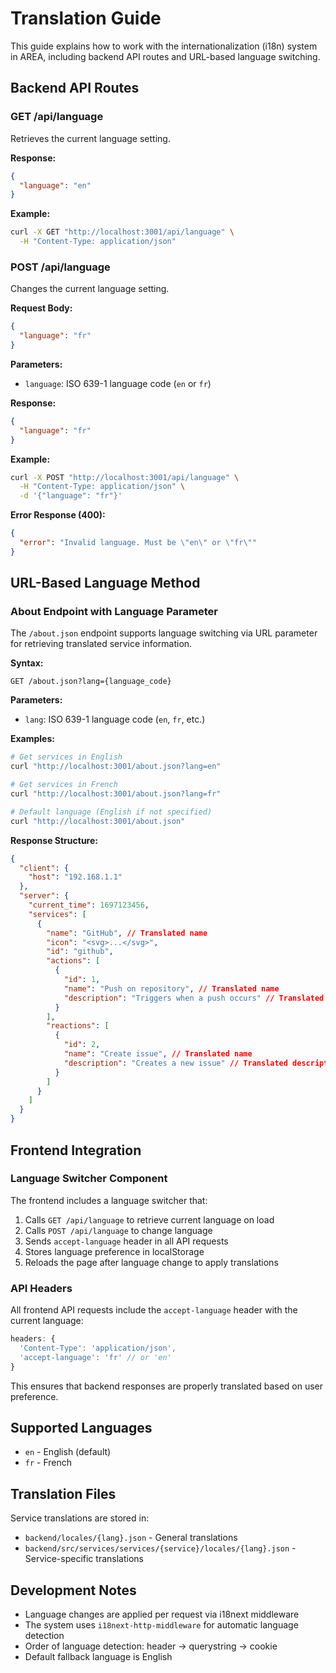 # Translation Guide

This guide explains how to work with the internationalization (i18n) system in AREA, including backend API routes and URL-based language switching.

## Backend API Routes

### GET /api/language

Retrieves the current language setting.

**Response:**
```json
{
  "language": "en"
}
```

**Example:**
```bash
curl -X GET "http://localhost:3001/api/language" \
  -H "Content-Type: application/json"
```

### POST /api/language

Changes the current language setting.

**Request Body:**
```json
{
  "language": "fr"
}
```

**Parameters:**
- `language`: ISO 639-1 language code (`en` or `fr`)

**Response:**
```json
{
  "language": "fr"
}
```

**Example:**
```bash
curl -X POST "http://localhost:3001/api/language" \
  -H "Content-Type: application/json" \
  -d '{"language": "fr"}'
```

**Error Response (400):**
```json
{
  "error": "Invalid language. Must be \"en\" or \"fr\""
}
```

## URL-Based Language Method

### About Endpoint with Language Parameter

The `/about.json` endpoint supports language switching via URL parameter for retrieving translated service information.

**Syntax:**
```
GET /about.json?lang={language_code}
```

**Parameters:**
- `lang`: ISO 639-1 language code (`en`, `fr`, etc.)

**Examples:**
```bash
# Get services in English
curl "http://localhost:3001/about.json?lang=en"

# Get services in French
curl "http://localhost:3001/about.json?lang=fr"

# Default language (English if not specified)
curl "http://localhost:3001/about.json"
```

**Response Structure:**
```json
{
  "client": {
    "host": "192.168.1.1"
  },
  "server": {
    "current_time": 1697123456,
    "services": [
      {
        "name": "GitHub", // Translated name
        "icon": "<svg>...</svg>",
        "id": "github",
        "actions": [
          {
            "id": 1,
            "name": "Push on repository", // Translated name
            "description": "Triggers when a push occurs" // Translated description
          }
        ],
        "reactions": [
          {
            "id": 2,
            "name": "Create issue", // Translated name
            "description": "Creates a new issue" // Translated description
          }
        ]
      }
    ]
  }
}
```

## Frontend Integration

### Language Switcher Component

The frontend includes a language switcher that:
1. Calls `GET /api/language` to retrieve current language on load
2. Calls `POST /api/language` to change language
3. Sends `accept-language` header in all API requests
4. Stores language preference in localStorage
5. Reloads the page after language change to apply translations

### API Headers

All frontend API requests include the `accept-language` header with the current language:

```javascript
headers: {
  'Content-Type': 'application/json',
  'accept-language': 'fr' // or 'en'
}
```

This ensures that backend responses are properly translated based on user preference.

## Supported Languages

- `en` - English (default)
- `fr` - French

## Translation Files

Service translations are stored in:
- `backend/locales/{lang}.json` - General translations
- `backend/src/services/services/{service}/locales/{lang}.json` - Service-specific translations

## Development Notes

- Language changes are applied per request via i18next middleware
- The system uses `i18next-http-middleware` for automatic language detection
- Order of language detection: header → querystring → cookie
- Default fallback language is English
